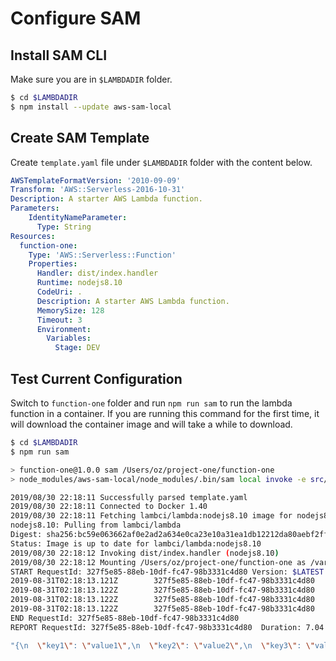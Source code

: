 # Configure SAM

## Install SAM CLI


Make sure you are in `$LAMBDADIR` folder.

```bash
$ cd $LAMBDADIR
$ npm install --update aws-sam-local
```

## Create SAM Template

Create `template.yaml` file under `$LAMBDADIR` folder with the content below.

```yaml
AWSTemplateFormatVersion: '2010-09-09'
Transform: 'AWS::Serverless-2016-10-31'
Description: A starter AWS Lambda function.
Parameters: 
    IdentityNameParameter: 
      Type: String
Resources:
  function-one:
    Type: 'AWS::Serverless::Function'
    Properties:
      Handler: dist/index.handler
      Runtime: nodejs8.10
      CodeUri: .
      Description: A starter AWS Lambda function.
      MemorySize: 128
      Timeout: 3
      Environment:
        Variables:
          Stage: DEV
```

## Test Current Configuration

Switch to `function-one` folder and run `npm run sam` to run the lambda function in a container. If you are running this command for the first time, it will download the container image and will take a while to download.

```bash
$ cd $LAMBDADIR
$ npm run sam

> function-one@1.0.0 sam /Users/oz/project-one/function-one
> node_modules/aws-sam-local/node_modules/.bin/sam local invoke -e src/event.json function-one

2019/08/30 22:18:11 Successfully parsed template.yaml
2019/08/30 22:18:11 Connected to Docker 1.40
2019/08/30 22:18:11 Fetching lambci/lambda:nodejs8.10 image for nodejs8.10 runtime...
nodejs8.10: Pulling from lambci/lambda
Digest: sha256:bc59e063662af0e2ad2a634e0ca23e10a31ea1db12212da80aebf2ff2d9ee323
Status: Image is up to date for lambci/lambda:nodejs8.10
2019/08/30 22:18:12 Invoking dist/index.handler (nodejs8.10)
2019/08/30 22:18:12 Mounting /Users/oz/project-one/function-one as /var/task:ro inside runtime container
START RequestId: 327f5e85-88eb-10df-fc47-98b3331c4d80 Version: $LATEST
2019-08-31T02:18:13.121Z        327f5e85-88eb-10df-fc47-98b3331c4d80    value1 = value1
2019-08-31T02:18:13.122Z        327f5e85-88eb-10df-fc47-98b3331c4d80    value2 = value2
2019-08-31T02:18:13.122Z        327f5e85-88eb-10df-fc47-98b3331c4d80    value3 = value3
2019-08-31T02:18:13.122Z        327f5e85-88eb-10df-fc47-98b3331c4d80    DEV
END RequestId: 327f5e85-88eb-10df-fc47-98b3331c4d80
REPORT RequestId: 327f5e85-88eb-10df-fc47-98b3331c4d80  Duration: 7.04 ms       Billed Duration: 100 ms Memory Size: 128 MB     Max Memory Used: 30 MB

"{\n  \"key1\": \"value1\",\n  \"key2\": \"value2\",\n  \"key3\": \"value3\"\n}"
```

